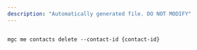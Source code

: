 ```yaml
---
description: "Automatically generated file. DO NOT MODIFY"
---
```


```cli

mgc me contacts delete --contact-id {contact-id}

```